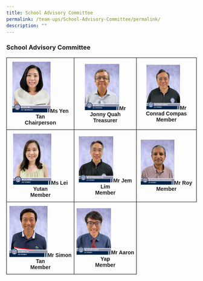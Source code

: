 ```yaml
---
title: School Advisory Committee
permalink: /team-ups/School-Advisory-Committee/permalink/
description: ""
---
```

### **School Advisory Committee**

<style type="text/css">
.tg  {border-collapse:collapse;border-spacing:0;}
.tg td{border-color:black;border-style:solid;border-width:1px;font-family:Arial, sans-serif;font-size:14px;
  overflow:hidden;padding:10px 5px;word-break:normal;}
.tg th{border-color:black;border-style:solid;border-width:1px;font-family:Arial, sans-serif;font-size:14px;
  font-weight:normal;overflow:hidden;padding:10px 5px;word-break:normal;}
.tg .tg-f4yw{background-color:#FFF;text-align:center;vertical-align:middle}
.tg .tg-vgmr{background-color:#;text-align:center;vertical-align:middle}
</style>
<table class="tg">
<thead>
  <tr>
    <td colspan="3" class="tg-vgmr"><img style="width:60%" src="/images/Our%20Team%20UPS/SAC/Ms%20Yen%20Tan.jpg"><span style="font-weight:bold">Ms Yen Tan<br>Chairperson</span></td>
		 <td colspan="3" class="tg-vgmr"><img style="width:60%" src="/images/Our%20Team%20UPS/SAC/Mr%20Johnny%20Quah.jpg"><span style="font-weight:bold">Mr Jonny Quah</span><br><span style="font-weight:bold">Treasurer</span></td>
    <td colspan="3" class="tg-vgmr"><img style="width:60%" src="/images/Our%20Team%20UPS/SAC/Mr%20Conrad%20Campos.jpg"><span style="font-weight:bold">Mr Conrad Compas<br>Member</span><br></td>
		<tr>
    <td colspan="3" class="tg-vgmr"><img style="width:60%" src="/images/Our%20Team%20UPS/SAC/Ms%20Lei%20Yutan.jpg"><span style="font-weight:bold">Ms Lei Yutan<br>Member</span></td>
		 <td colspan="3" class="tg-vgmr"><img style="width:60%" src="/images/Our%20Team%20UPS/SAC/Mr%20Lim%20Chong%20Beng%20Jem.jpg"><span style="font-weight:bold">Mr Jem Lim<br>Member</span></td>
    <td colspan="3" class="tg-vgmr"><img style="width:60%" src="/images/Our%20Team%20UPS/SAC/Mr%20Roy.jpg"><span style="font-weight:bold">Mr Roy<br> Member</span><br></td>
		</tr>
	<tr>
    <td colspan="3" class="tg-vgmr"><img style="width:60%" src="/images/Our%20Team%20UPS/SAC/Mr%20Simon%20Tan.jpg"><span style="font-weight:bold">Mr Simon Tan<br>Member</span></td>
		 <td colspan="3" class="tg-vgmr"><img style="width:60%" src="/images/Our%20Team%20UPS/SAC/Mr%20Aaron%20Yap.jpg"><span style="font-weight:bold">Mr Aaron Yap<br>Member</span></td>
    </tr>
</thead>
</table>